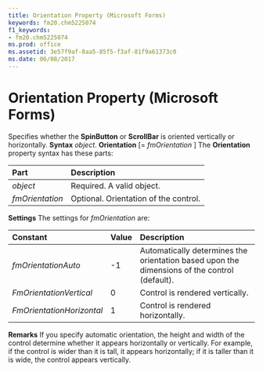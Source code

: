 ```yaml
---
title: Orientation Property (Microsoft Forms)
keywords: fm20.chm5225074
f1_keywords:
- fm20.chm5225074
ms.prod: office
ms.assetid: 3e57f9af-8aa5-85f5-f3af-81f9a61373c0
ms.date: 06/08/2017
---
```



# Orientation Property (Microsoft Forms)



Specifies whether the  **SpinButton** or **ScrollBar** is oriented vertically or horizontally.
 **Syntax**
 _object_. **Orientation** [= _fmOrientation_ ]
The  **Orientation** property syntax has these parts:


|**Part**|**Description**|
|:-----|:-----|
| _object_|Required. A valid object.|
| _fmOrientation_|Optional. Orientation of the control.|
 **Settings**
The settings for  _fmOrientation_ are:


|**Constant**|**Value**|**Description**|
|:-----|:-----|:-----|
| _fmOrientationAuto_|-1|Automatically determines the orientation based upon the dimensions of the control (default).|
| _FmOrientationVertical_|0|Control is rendered vertically.|
| _FmOrientationHorizontal_|1|Control is rendered horizontally.|
 **Remarks**
If you specify automatic orientation, the height and width of the control determine whether it appears horizontally or vertically. For example, if the control is wider than it is tall, it appears horizontally; if it is taller than it is wide, the control appears vertically.

